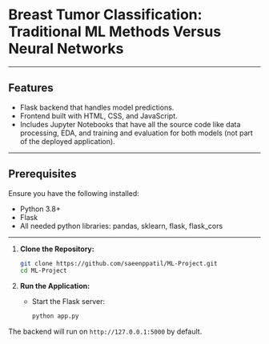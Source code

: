 # Breast Tumor Classification: Traditional ML Methods Versus Neural Networks

---

## Features
- Flask backend that handles model predictions.
- Frontend built with HTML, CSS, and JavaScript.
- Includes Jupyter Notebooks that have all the source code like data processing, EDA, and training and evaluation for both models (not part of the deployed application).

---

## Prerequisites
Ensure you have the following installed:

- Python 3.8+
- Flask
- All needed python libraries: pandas, sklearn, flask, flask_cors

---

1. **Clone the Repository:**

    ```bash
    git clone https://github.com/saeenppatil/ML-Project.git
    cd ML-Project
    ```

2. **Run the Application:**

    - Start the Flask server:

        ```bash
        python app.py
        ```

  The backend will run on `http://127.0.0.1:5000` by default.



